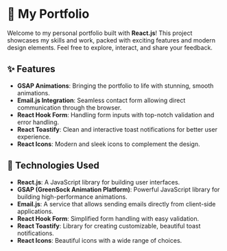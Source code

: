 # 💼 My Portfolio

Welcome to my personal portfolio built with **React.js**! This project showcases my skills and work, packed with exciting features and modern design elements. Feel free to explore, interact, and share your feedback.

## ✨ Features

- **GSAP Animations**: Bringing the portfolio to life with stunning, smooth animations.
- **Email.js Integration**: Seamless contact form allowing direct communication through the browser.
- **React Hook Form**: Handling form inputs with top-notch validation and error handling.
- **React Toastify**: Clean and interactive toast notifications for better user experience.
- **React Icons**: Modern and sleek icons to complement the design.
  
## 🔧 Technologies Used

- **React.js**: A JavaScript library for building user interfaces.
- **GSAP (GreenSock Animation Platform)**: Powerful JavaScript library for building high-performance animations.
- **Email.js**: A service that allows sending emails directly from client-side applications.
- **React Hook Form**: Simplified form handling with easy validation.
- **React Toastify**: Library for creating customizable, beautiful toast notifications.
- **React Icons**: Beautiful icons with a wide range of choices.
